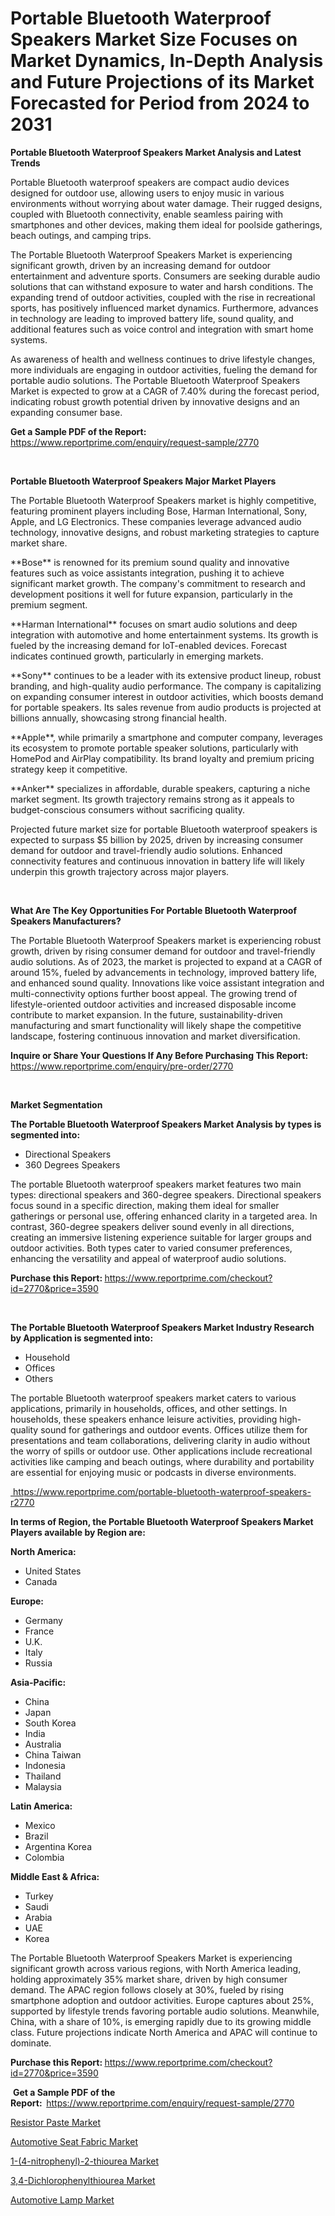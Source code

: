 <p><h1>Portable Bluetooth Waterproof Speakers Market Size Focuses on Market Dynamics, In-Depth Analysis and Future Projections of its Market Forecasted for Period from 2024 to 2031</h1></p><p><strong>Portable Bluetooth Waterproof Speakers Market Analysis and Latest Trends</strong></p>
<p><p>Portable Bluetooth waterproof speakers are compact audio devices designed for outdoor use, allowing users to enjoy music in various environments without worrying about water damage. Their rugged designs, coupled with Bluetooth connectivity, enable seamless pairing with smartphones and other devices, making them ideal for poolside gatherings, beach outings, and camping trips.</p><p>The Portable Bluetooth Waterproof Speakers Market is experiencing significant growth, driven by an increasing demand for outdoor entertainment and adventure sports. Consumers are seeking durable audio solutions that can withstand exposure to water and harsh conditions. The expanding trend of outdoor activities, coupled with the rise in recreational sports, has positively influenced market dynamics. Furthermore, advances in technology are leading to improved battery life, sound quality, and additional features such as voice control and integration with smart home systems.</p><p>As awareness of health and wellness continues to drive lifestyle changes, more individuals are engaging in outdoor activities, fueling the demand for portable audio solutions. The Portable Bluetooth Waterproof Speakers Market is expected to grow at a CAGR of 7.40% during the forecast period, indicating robust growth potential driven by innovative designs and an expanding consumer base.</p></p>
<p><strong>Get a Sample PDF of the Report:&nbsp;</strong> <a href="https://www.reportprime.com/enquiry/request-sample/2770">https://www.reportprime.com/enquiry/request-sample/2770</a></p>
<p>&nbsp;</p>
<p><strong>Portable Bluetooth Waterproof Speakers Major Market Players</strong></p>
<p><p>The Portable Bluetooth Waterproof Speakers market is highly competitive, featuring prominent players including Bose, Harman International, Sony, Apple, and LG Electronics. These companies leverage advanced audio technology, innovative designs, and robust marketing strategies to capture market share.</p><p>**Bose** is renowned for its premium sound quality and innovative features such as voice assistants integration, pushing it to achieve significant market growth. The company's commitment to research and development positions it well for future expansion, particularly in the premium segment.</p><p>**Harman International** focuses on smart audio solutions and deep integration with automotive and home entertainment systems. Its growth is fueled by the increasing demand for IoT-enabled devices. Forecast indicates continued growth, particularly in emerging markets.</p><p>**Sony** continues to be a leader with its extensive product lineup, robust branding, and high-quality audio performance. The company is capitalizing on expanding consumer interest in outdoor activities, which boosts demand for portable speakers. Its sales revenue from audio products is projected at billions annually, showcasing strong financial health.</p><p>**Apple**, while primarily a smartphone and computer company, leverages its ecosystem to promote portable speaker solutions, particularly with HomePod and AirPlay compatibility. Its brand loyalty and premium pricing strategy keep it competitive.</p><p>**Anker** specializes in affordable, durable speakers, capturing a niche market segment. Its growth trajectory remains strong as it appeals to budget-conscious consumers without sacrificing quality.</p><p>Projected future market size for portable Bluetooth waterproof speakers is expected to surpass $5 billion by 2025, driven by increasing consumer demand for outdoor and travel-friendly audio solutions. Enhanced connectivity features and continuous innovation in battery life will likely underpin this growth trajectory across major players.</p></p>
<p>&nbsp;</p>
<p><strong>What Are The Key Opportunities For Portable Bluetooth Waterproof Speakers Manufacturers?</strong></p>
<p><p>The Portable Bluetooth Waterproof Speakers market is experiencing robust growth, driven by rising consumer demand for outdoor and travel-friendly audio solutions. As of 2023, the market is projected to expand at a CAGR of around 15%, fueled by advancements in technology, improved battery life, and enhanced sound quality. Innovations like voice assistant integration and multi-connectivity options further boost appeal. The growing trend of lifestyle-oriented outdoor activities and increased disposable income contribute to market expansion. In the future, sustainability-driven manufacturing and smart functionality will likely shape the competitive landscape, fostering continuous innovation and market diversification.</p></p>
<p><strong>Inquire or Share Your Questions If Any Before Purchasing This Report:</strong> <a href="https://www.reportprime.com/enquiry/pre-order/2770">https://www.reportprime.com/enquiry/pre-order/2770</a></p>
<p>&nbsp;</p>
<p><strong>Market Segmentation</strong></p>
<p><strong>The Portable Bluetooth Waterproof Speakers Market Analysis by types is segmented into:</strong></p>
<p><ul><li>Directional Speakers</li><li>360 Degrees Speakers</li></ul></p>
<p><p>The portable Bluetooth waterproof speakers market features two main types: directional speakers and 360-degree speakers. Directional speakers focus sound in a specific direction, making them ideal for smaller gatherings or personal use, offering enhanced clarity in a targeted area. In contrast, 360-degree speakers deliver sound evenly in all directions, creating an immersive listening experience suitable for larger groups and outdoor activities. Both types cater to varied consumer preferences, enhancing the versatility and appeal of waterproof audio solutions.</p></p>
<p><strong>Purchase this Report:&nbsp;</strong><a href="https://www.reportprime.com/checkout?id=2770&price=3590">https://www.reportprime.com/checkout?id=2770&price=3590</a></p>
<p>&nbsp;</p>
<p><strong>The Portable Bluetooth Waterproof Speakers Market Industry Research by Application is segmented into:</strong></p>
<p><ul><li>Household</li><li>Offices</li><li>Others</li></ul></p>
<p><p>The portable Bluetooth waterproof speakers market caters to various applications, primarily in households, offices, and other settings. In households, these speakers enhance leisure activities, providing high-quality sound for gatherings and outdoor events. Offices utilize them for presentations and team collaborations, delivering clarity in audio without the worry of spills or outdoor use. Other applications include recreational activities like camping and beach outings, where durability and portability are essential for enjoying music or podcasts in diverse environments.</p></p>
<p><a href="https://www.reportprime.com/portable-bluetooth-waterproof-speakers-r2770">&nbsp;https://www.reportprime.com/portable-bluetooth-waterproof-speakers-r2770</a></p>
<p><strong>In terms of Region, the Portable Bluetooth Waterproof Speakers Market Players available by Region are:</strong></p>
<p>
    <p> <strong> North America: </strong>
        <ul>
            <li>United States</li>
            <li>Canada</li>
        </ul>
        </p> 
    <p> <strong> Europe: </strong>
        <ul>
            <li>Germany</li>
            <li>France</li>
            <li>U.K.</li>
            <li>Italy</li>
            <li>Russia</li>
        </ul>
        </p> 
    <p> <strong> Asia-Pacific: </strong>
        <ul>
            <li>China</li>
            <li>Japan</li>
            <li>South Korea</li>
            <li>India</li>
            <li>Australia</li>
            <li>China Taiwan</li>
            <li>Indonesia</li>
            <li>Thailand</li>
            <li>Malaysia</li>
        </ul>
        </p> 
    <p> <strong> Latin America: </strong>
        <ul>
            <li>Mexico</li>
            <li>Brazil</li>
            <li>Argentina Korea</li>
            <li>Colombia</li>
        </ul>
        </p> 
    <p> <strong> Middle East & Africa: </strong>
        <ul>
            <li>Turkey</li>
            <li>Saudi</li>
            <li>Arabia</li>
            <li>UAE</li>
            <li>Korea</li>
        </ul>
    </p>
    </p>
<p><p>The Portable Bluetooth Waterproof Speakers Market is experiencing significant growth across various regions, with North America leading, holding approximately 35% market share, driven by high consumer demand. The APAC region follows closely at 30%, fueled by rising smartphone adoption and outdoor activities. Europe captures about 25%, supported by lifestyle trends favoring portable audio solutions. Meanwhile, China, with a share of 10%, is emerging rapidly due to its growing middle class. Future projections indicate North America and APAC will continue to dominate.</p></p>
<p><strong>Purchase this Report: </strong><a href="https://www.reportprime.com/checkout?id=2770&price=3590">https://www.reportprime.com/checkout?id=2770&price=3590</a></p>
<p>&nbsp;<strong>Get a Sample PDF of the Report:&nbsp;&nbsp;</strong><a href="https://www.reportprime.com/enquiry/request-sample/2770">https://www.reportprime.com/enquiry/request-sample/2770</a></p>
<p><strong></strong></p>
<p><p><a href="https://github.com/sofayahoo2023/Market-Research-Report-List-6/blob/main/resistor-paste-market.md">Resistor Paste Market</a></p><p><a href="https://www.linkedin.com/pulse/automotive-seat-fabric-market-size-type-nylon-fabricvinylleatherothers-5f55e?trackingId=DomVNuLPR7ueyUV%2B8zErCw%3D%3D">Automotive Seat Fabric Market</a></p><p><a href="https://issuu.com/reportprime-2/docs/1-4-nitrophenyl-2-thiourea-market-s_1fc55f3a680619">1-(4-nitrophenyl)-2-thiourea Market</a></p><p><a href="https://issuu.com/reportprime-2/docs/34-dichlorophenylthiourea-market-si_5de1c066235caf">3,4-Dichlorophenylthiourea Market</a></p><p><a href="https://www.linkedin.com/pulse/automotive-lamp-market-global-regional-analysis-focus-oyhqc?trackingId=s7wfjrOGSKq%2B9UuCSHXcJg%3D%3D">Automotive Lamp Market</a></p></p>